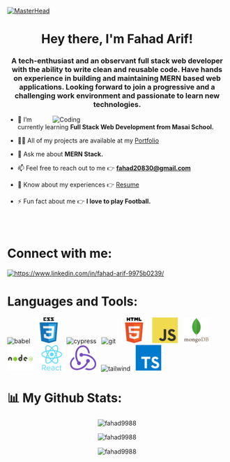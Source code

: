 [![MasterHead](https://previews.123rf.com/images/karpenkoilia/karpenkoilia1806/karpenkoilia180600011/102988806-vector-line-web-concept-for-programming-linear-web-banner-for-coding-.jpg)](https://fahad9988.github.io/)
<h1 align="center">Hey there, I'm Fahad Arif!</h1>
<h3 align="center">A tech-enthusiast and an observant full stack web developer with the ability to write clean and reusable code. Have hands on experience in building and maintaining MERN based web applications. Looking forward to join a progressive and a challenging work environment and passionate to learn new technologies.</h3>
<img align="right" alt="Coding" width="400" src="https://media0.giphy.com/media/qgQUggAC3Pfv687qPC/giphy.gif"/>

- 🌱 I’m currently learning **Full Stack Web Development from Masai School.**

- 👨‍💻 All of my projects are available at my [Portfolio](https://fahad9988.github.io/)

- 💬 Ask me about **MERN Stack.**

- 📫 Feel free to reach out to me 👉 **fahad20830@gmail.com**

- 📄 Know about my experiences 👉 [Resume](https://drive.google.com/file/d/1F8rF5bGcV3oyXt6L5wcu-LvRDn3bNXPG/view?usp=sharing)

- ⚡ Fun fact about me 👉 **I love to play Football.**
<br/>
<br/>
<h1 align="left">Connect with me:</h1>
<p align="left">
 <a href="https://www.linkedin.com/in/fahad-arif-9975b0239" target="blank">
 <img align="center" src="https://raw.githubusercontent.com/rahuldkjain/github-profile-readme-generator/master/src/images/icons/Social/linked-in-alt.svg"        alt="https://www.linkedin.com/in/fahad-arif-9975b0239/"  width="35" />
 </a>
</p>

<h1 align="left">Languages and Tools:</h1>
<p align="left"> 
 <a>
    <img src="https://www.vectorlogo.zone/logos/babeljs/babeljs-icon.svg" alt="babel" width="60" /> 
 </a>
 &nbsp;
  <a>
    <img src="https://raw.githubusercontent.com/devicons/devicon/master/icons/css3/css3-original-wordmark.svg" alt="css3" width="60" /> 
 </a>
 &nbsp;
 <a>
    <img src="https://raw.githubusercontent.com/simple-icons/simple-icons/6e46ec1fc23b60c8fd0d2f2ff46db82e16dbd75f/icons/cypress.svg" alt="cypress" width="60" /> 
   </a>
 &nbsp;
   <a>
    <img src="https://www.vectorlogo.zone/logos/git-scm/git-scm-icon.svg" alt="git" width="60" /> 
 </a>
 &nbsp;
  <a>
    <img src="https://raw.githubusercontent.com/devicons/devicon/master/icons/html5/html5-original-wordmark.svg" alt="html5" width="60" /> 
 </a>
 &nbsp;
  <a>
    <img src="https://raw.githubusercontent.com/devicons/devicon/master/icons/javascript/javascript-original.svg" alt="javascript" width="60" /> 
 </a>
 &nbsp;
   <a>
    <img src="https://raw.githubusercontent.com/devicons/devicon/master/icons/mongodb/mongodb-original-wordmark.svg" alt="mongodb" width="60" /> 
 </a>
 &nbsp;
  <a>
    <img src="https://raw.githubusercontent.com/devicons/devicon/master/icons/nodejs/nodejs-original-wordmark.svg" alt="nodejs" width="60" /> 
 </a>
 &nbsp;
  <a>
    <img src="https://raw.githubusercontent.com/devicons/devicon/master/icons/react/react-original-wordmark.svg" alt="react" width="60" /> 
 </a>
 &nbsp;
 <a>
    <img src="https://raw.githubusercontent.com/devicons/devicon/master/icons/redux/redux-original.svg" alt="redux" width="60"/> 
 </a>
 &nbsp;
 <a>
    <img src="https://www.vectorlogo.zone/logos/tailwindcss/tailwindcss-icon.svg" alt="tailwind" width="60" /> 
   </a>
 &nbsp;
    <a>
  <img src="https://raw.githubusercontent.com/devicons/devicon/master/icons/typescript/typescript-original.svg" alt="typescript" width="60" /> 
 </a>
</p>

<h1 align="left">📊 My Github Stats:</h1>
<p align="center">
 <p align="center" >
 <img align="center" src="https://github-readme-stats.vercel.app/api?username=fahad9988&show_icons=true&locale=en" alt="fahad9988" />
</p>
<p align="center">
<img align="center" src="https://github-readme-streak-stats.herokuapp.com/?user=fahad9988&" alt="fahad9988" />
</p>
<p align="center" >
<img align="center" src="https://github-readme-stats.vercel.app/api/top-langs?username=fahad9988&show_icons=true&locale=en&layout=compact" alt="fahad9988" />
</p>
</p>


